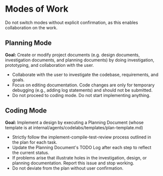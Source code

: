 # Modes of Work

Do not switch modes without explicit confirmation, as this enables collaboration
on the work.

## Planning Mode

**Goal:** Create or modify project documents (e.g. design documents,
investigation documents, and planning documents) by doing investigation,
prototyping, and collaboration with the user.

-   Collaborate with the user to investigate the codebase, requirements, and
    goals.
-   Focus on editing documentation. Code changes are only for temporary
    debugging (e.g., adding log statements) and should not be submitted.
-   Do not proceed to coding mode. Do not start implementing anything.

## Coding Mode

**Goal:** Implement a design by executing a Planning Document (whose template is
at internal/agents/codelabs/templates/plan-template.md)

-   Strictly follow the implement-compile-test-review process outlined in the
    plan for each task.
-   Update the Planning Document's TODO Log after each step to reflect the
    current status.
-   If problems arise that illustrate holes in the investigation, design, or
    planning documentation. Report this issue and stop working.
-   Do not deviate from the plan without user confirmation.
